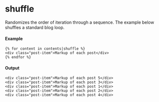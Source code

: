 # shuffle
Randomizes the order of iteration through a sequence. The example below shuffles a standard blog loop.

#### Example
```jinja2
{% for content in contents|shuffle %}
<div class="post-item">Markup of each post</div>
{% endfor %}
```

#### Output
```jinja2
<div class="post-item">Markup of each post 5</div>
<div class="post-item">Markup of each post 3</div>
<div class="post-item">Markup of each post 1</div>
<div class="post-item">Markup of each post 2</div>
<div class="post-item">Markup of each post 4</div>
```

